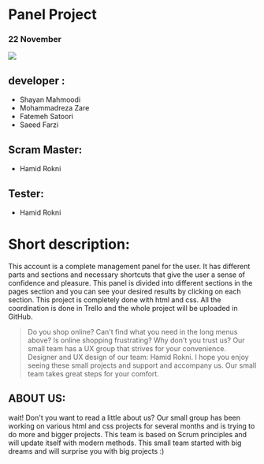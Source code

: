 # Panel Project
### 22 November


<img src="Image/first.png">

## developer :

- Shayan Mahmoodi
- Mohammadreza Zare
- Fatemeh Satoori
- Saeed Farzi

## Scram Master:
- Hamid Rokni

## Tester:
- Hamid Rokni

#  Short description:
This account is a complete management panel for the user.
It has different parts and sections and necessary shortcuts that give the user a sense of confidence and pleasure.
This panel is divided into different sections in the pages section and you can see your desired results by clicking on each section.
This project is completely done with html and css.
All the coordination is done in Trello and the whole project will be uploaded in GitHub.





>Do you shop online?
Can't find what you need in the long menus above?
Is online shopping frustrating?
Why don't you trust us?
Our small team has a UX group that strives for your convenience.
Designer and UX design of our team: Hamid Rokni.
I hope you enjoy seeing these small projects and support and accompany us.
Our small team takes great steps for your comfort.

## ABOUT US:
wait!
Don't you want to read a little about us?
Our small group has been working on various html and css projects for several months and is trying to do more and bigger projects.
This team is based on Scrum principles and will update itself with modern methods.
This small team started with big dreams and will surprise you with big projects :)
